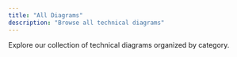 ```yaml
---
title: "All Diagrams"
description: "Browse all technical diagrams"
---
```


Explore our collection of technical diagrams organized by category.